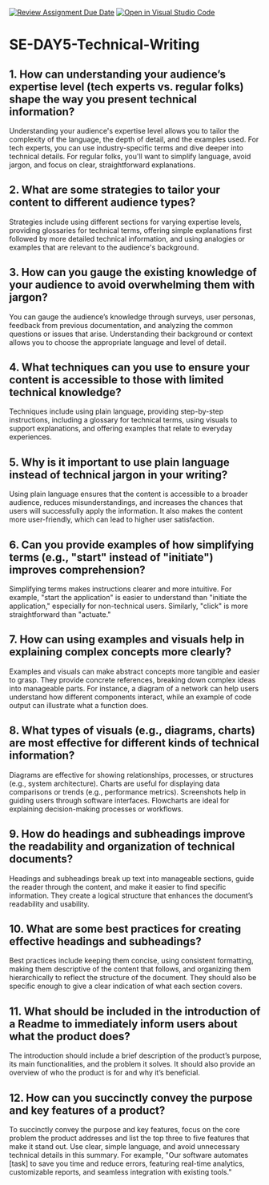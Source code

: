 [![Review Assignment Due Date](https://classroom.github.com/assets/deadline-readme-button-22041afd0340ce965d47ae6ef1cefeee28c7c493a6346c4f15d667ab976d596c.svg)](https://classroom.github.com/a/zsAR-pyY)
[![Open in Visual Studio Code](https://classroom.github.com/assets/open-in-vscode-2e0aaae1b6195c2367325f4f02e2d04e9abb55f0b24a779b69b11b9e10269abc.svg)](https://classroom.github.com/online_ide?assignment_repo_id=15711789&assignment_repo_type=AssignmentRepo)
# SE-DAY5-Technical-Writing
## 1. How can understanding your audience’s expertise level (tech experts vs. regular folks) shape the way you present technical information?
Understanding your audience's expertise level allows you to tailor the complexity of the language, the depth of detail, and the examples used. For tech experts, you can use industry-specific terms and dive deeper into technical details. For regular folks, you'll want to simplify language, avoid jargon, and focus on clear, straightforward explanations.
## 2. What are some strategies to tailor your content to different audience types?
Strategies include using different sections for varying expertise levels, providing glossaries for technical terms, offering simple explanations first followed by more detailed technical information, and using analogies or examples that are relevant to the audience's background.
## 3. How can you gauge the existing knowledge of your audience to avoid overwhelming them with jargon?
You can gauge the audience’s knowledge through surveys, user personas, feedback from previous documentation, and analyzing the common questions or issues that arise. Understanding their background or context allows you to choose the appropriate language and level of detail.
## 4. What techniques can you use to ensure your content is accessible to those with limited technical knowledge?
Techniques include using plain language, providing step-by-step instructions, including a glossary for technical terms, using visuals to support explanations, and offering examples that relate to everyday experiences.
## 5. Why is it important to use plain language instead of technical jargon in your writing?
Using plain language ensures that the content is accessible to a broader audience, reduces misunderstandings, and increases the chances that users will successfully apply the information. It also makes the content more user-friendly, which can lead to higher user satisfaction.
## 6. Can you provide examples of how simplifying terms (e.g., "start" instead of "initiate") improves comprehension?
Simplifying terms makes instructions clearer and more intuitive. For example, "start the application" is easier to understand than "initiate the application," especially for non-technical users. Similarly, "click" is more straightforward than "actuate."
## 7. How can using examples and visuals help in explaining complex concepts more clearly?
Examples and visuals can make abstract concepts more tangible and easier to grasp. They provide concrete references, breaking down complex ideas into manageable parts. For instance, a diagram of a network can help users understand how different components interact, while an example of code output can illustrate what a function does.
## 8. What types of visuals (e.g., diagrams, charts) are most effective for different kinds of technical information?
Diagrams are effective for showing relationships, processes, or structures (e.g., system architecture).
Charts are useful for displaying data comparisons or trends (e.g., performance metrics).
Screenshots help in guiding users through software interfaces.
Flowcharts are ideal for explaining decision-making processes or workflows.
## 9. How do headings and subheadings improve the readability and organization of technical documents?
Headings and subheadings break up text into manageable sections, guide the reader through the content, and make it easier to find specific information. They create a logical structure that enhances the document’s readability and usability.
## 10. What are some best practices for creating effective headings and subheadings?
Best practices include keeping them concise, using consistent formatting, making them descriptive of the content that follows, and organizing them hierarchically to reflect the structure of the document. They should also be specific enough to give a clear indication of what each section covers.
## 11. What should be included in the introduction of a Readme to immediately inform users about what the product does?
The introduction should include a brief description of the product’s purpose, its main functionalities, and the problem it solves. It should also provide an overview of who the product is for and why it’s beneficial.
## 12. How can you succinctly convey the purpose and key features of a product?
To succinctly convey the purpose and key features, focus on the core problem the product addresses and list the top three to five features that make it stand out. Use clear, simple language, and avoid unnecessary technical details in this summary. For example, "Our software automates [task] to save you time and reduce errors, featuring real-time analytics, customizable reports, and seamless integration with existing tools."
